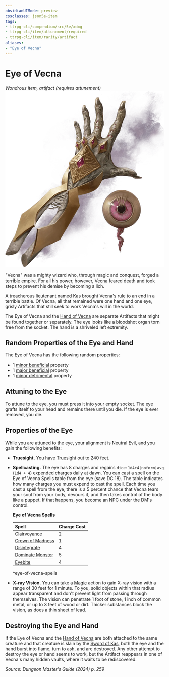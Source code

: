 ```yaml
---
obsidianUIMode: preview
cssclasses: json5e-item
tags:
- ttrpg-cli/compendium/src/5e/xdmg
- ttrpg-cli/item/attunement/required
- ttrpg-cli/item/rarity/artifact
aliases: 
- "Eye of Vecna"
---
```

# Eye of Vecna
*Wondrous item, artifact (requires attunement)*  
![](3-Compendium/items/img/eye-and-hand-of-vecna.webp#right)


"Vecna" was a mighty wizard who, through magic and conquest, forged a terrible empire. For all his power, however, Vecna feared death and took steps to prevent his demise by becoming a lich.

A treacherous lieutenant named Kas brought Vecna's rule to an end in a terrible battle. Of Vecna, all that remained were one hand and one eye, grisly Artifacts that still seek to work Vecna's will in the world.

The Eye of Vecna and the [Hand of Vecna](3-Compendium/items/hand-of-vecna-xdmg.md) are separate Artifacts that might be found together or separately. The eye looks like a bloodshot organ torn free from the socket. The hand is a shriveled left extremity.

## Random Properties of the Eye and Hand

The Eye of Vecna has the following random properties:

- 1 [minor beneficial](3-Compendium/tables/artifact-properties-minor-beneficial-properties-xdmg.md) property  
- 1 [major beneficial](3-Compendium/tables/artifact-properties-major-beneficial-properties-xdmg.md) property  
- 1 [minor detrimental](3-Compendium/tables/artifact-properties-minor-detrimental-properties-xdmg.md) property  

## Attuning to the Eye

To attune to the eye, you must press it into your empty socket. The eye grafts itself to your head and remains there until you die. If the eye is ever removed, you die.

## Properties of the Eye

While you are attuned to the eye, your alignment is Neutral Evil, and you gain the following benefits:

- **Truesight.** You have [Truesight](3-Compendium/rules/senses.md#Truesight) out to 240 feet.  
- **Spellcasting.** The eye has 8 charges and regains `dice:1d4+4|noform|avg` (`1d4 + 4`) expended charges daily at dawn. You can cast a spell on the Eye of Vecna Spells table from the eye (save DC 18). The table indicates how many charges you must expend to cast the spell. Each time you cast a spell from the eye, there is a 5 percent chance that Vecna tears your soul from your body, devours it, and then takes control of the body like a puppet. If that happens, you become an NPC under the DM's control.  

    **Eye of Vecna Spells**  

    | Spell | Charge Cost |  
    |-------|-------------|  
    | [Clairvoyance](3-Compendium/spells/clairvoyance-xphb.md) | 2 |  
    | [Crown of Madness](3-Compendium/spells/crown-of-madness-xphb.md) | 1 |  
    | [Disintegrate](3-Compendium/spells/disintegrate-xphb.md) | 4 |  
    | [Dominate Monster](3-Compendium/spells/dominate-monster-xphb.md) | 5 |  
    | [Eyebite](3-Compendium/spells/eyebite-xphb.md) | 4 |  
    ^eye-of-vecna-spells  
- **X-ray Vision.** You can take a [Magic](3-Compendium/rules/actions.md#Magic) action to gain X-ray vision with a range of 30 feet for 1 minute. To you, solid objects within that radius appear transparent and don't prevent light from passing through themselves. The vision can penetrate 1 foot of stone, 1 inch of common metal, or up to 3 feet of wood or dirt. Thicker substances block the vision, as does a thin sheet of lead.  

## Destroying the Eye and Hand

If the Eye of Vecna and the [Hand of Vecna](3-Compendium/items/hand-of-vecna-xdmg.md) are both attached to the same creature and that creature is slain by the [Sword of Kas](3-Compendium/items/sword-of-kas-xdmg.md), both the eye and the hand burst into flame, turn to ash, and are destroyed. Any other attempt to destroy the eye or hand seems to work, but the Artifact reappears in one of Vecna's many hidden vaults, where it waits to be rediscovered.

*Source: Dungeon Master's Guide (2024) p. 259*